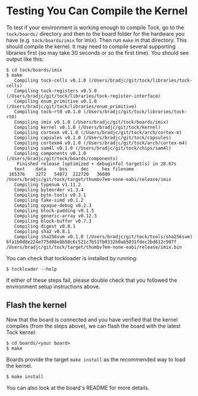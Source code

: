 # Testing You Can Compile the Kernel

To test if your environment is working enough to compile Tock, go to the
`tock/boards/` directory and then to the board folder for the hardware you have
(e.g. `tock/boards/imix` for imix). Then run `make` in that directory. This
should compile the kernel. It may need to compile several supporting libraries
first (so may take 30 seconds or so the first time). You should see output like
this:

```
$ cd tock/boards/imix
$ make
   Compiling tock-cells v0.1.0 (/Users/bradjc/git/tock/libraries/tock-cells)
   Compiling tock-registers v0.5.0 (/Users/bradjc/git/tock/libraries/tock-register-interface)
   Compiling enum_primitive v0.1.0 (/Users/bradjc/git/tock/libraries/enum_primitive)
   Compiling tock-rt0 v0.1.0 (/Users/bradjc/git/tock/libraries/tock-rt0)
   Compiling imix v0.1.0 (/Users/bradjc/git/tock/boards/imix)
   Compiling kernel v0.1.0 (/Users/bradjc/git/tock/kernel)
   Compiling cortexm v0.1.0 (/Users/bradjc/git/tock/arch/cortex-m)
   Compiling capsules v0.1.0 (/Users/bradjc/git/tock/capsules)
   Compiling cortexm4 v0.1.0 (/Users/bradjc/git/tock/arch/cortex-m4)
   Compiling sam4l v0.1.0 (/Users/bradjc/git/tock/chips/sam4l)
   Compiling components v0.1.0 (/Users/bradjc/git/tock/boards/components)
    Finished release [optimized + debuginfo] target(s) in 28.67s
   text    data     bss     dec     hex filename
 165376    3272   54072  222720   36600 /Users/bradjc/git/tock/target/thumbv7em-none-eabi/release/imix
   Compiling typenum v1.11.2
   Compiling byteorder v1.3.4
   Compiling byte-tools v0.3.1
   Compiling fake-simd v0.1.2
   Compiling opaque-debug v0.2.3
   Compiling block-padding v0.1.5
   Compiling generic-array v0.12.3
   Compiling block-buffer v0.7.3
   Compiling digest v0.8.1
   Compiling sha2 v0.8.1
   Compiling sha256sum v0.1.0 (/Users/bradjc/git/tock/tools/sha256sum)
6fa1b0d8e224e775d08e8b58c6c521c7b51fb0332b0ab5031fdec2bd612c907f  /Users/bradjc/git/tock/target/thumbv7em-none-eabi/release/imix.bin
```

You can check that tockloader is installed by running:

```
$ tockloader --help
```

If either of these steps fail, please double check that you followed the
environment setup instructions above.



## Flash the kernel

Now that the board is connected and you have verified that the kernel compiles
(from the steps above), we can flash the board with the latest Tock kernel:

    $ cd boards/<your board>
    $ make

Boards provide the target `make install` as the recommended way to load the
kernel.

    $ make install

You can also look at the board's README for more details.
